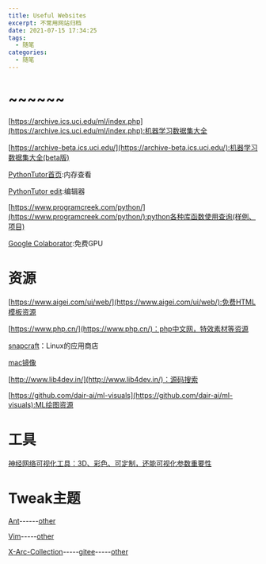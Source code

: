```yaml
---
title: Useful Websites
excerpt: 不常用网站归档
date: 2021-07-15 17:34:25
tags:
  -	随笔
categories:
  -	随笔
---
```


# ~~~~~~

[https://archive.ics.uci.edu/ml/index.php](https://archive.ics.uci.edu/ml/index.php):机器学习数据集大全

[https://archive-beta.ics.uci.edu/](https://archive-beta.ics.uci.edu/):机器学习数据集大全(beta版)



[PythonTutor首页](http://pythontutor.com/index.html):内存查看

[PythonTutor edit](http://pythontutor.com/visualize.html#mode=edit):编辑器

[https://www.programcreek.com/python/](https://www.programcreek.com/python/):python各种库函数使用查询(样例、项目)

[Google Colaborator](https://colab.research.google.com/):免费GPU



# 资源

[https://www.aigei.com/ui/web/](https://www.aigei.com/ui/web/):免费HTML模板资源

[https://www.php.cn/](https://www.php.cn/)：php中文网，特效素材等资源

[snapcraft](https://snapcraft.io/)：Linux的应用商店

[mac镜像](https://mirrors.dtops.cc/ISO/MacOS/)

[http://www.lib4dev.in/](http://www.lib4dev.in/)：源码搜索

[https://github.com/dair-ai/ml-visuals](https://github.com/dair-ai/ml-visuals):ML绘图资源



# 工具

[神经网络可视化工具：3D、彩色、可定制，还能可视化参数重要性](https://github.com/julrog/nn_vis)

# Tweak主题

[Ant](https://github.com/EliverLara/Ant)------[other](https://www.opendesktop.org/p/1099856/)

[Vim](https://github.com/vinceliuice/vimix-gtk-themes)-----[other](https://www.gnome-look.org/p/1013698/)

[X-Arc-Collection](https://gitlab.com/LinxGem33/X-Arc-White)-----[gitee](https://gitee.com/ostheme/X-Arc-White/)-----[other](https://www.gnome-look.org/p/1167049/)

